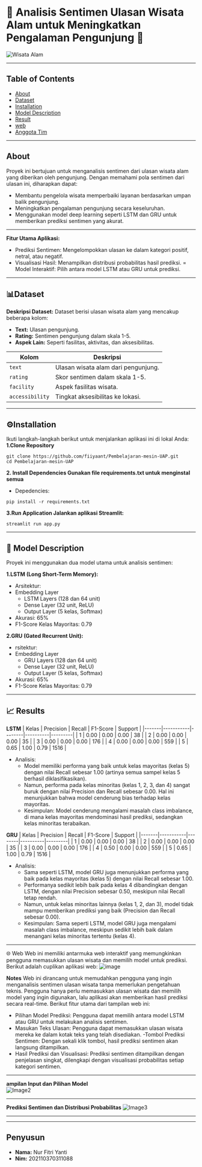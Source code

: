 # 🌲 Analisis Sentimen Ulasan Wisata Alam untuk Meningkatkan Pengalaman Pengunjung 🌿

![Wisata Alam](https://example.com/path/to/image.jpg)


---
## **Table of Contents**
- [About](#about)
- [Dataset](#dataset)
- [Installation](#Installation)
- [Model Description](#Model-Description)
- [Result](#Result)
- [web](#web)
- [Anggota Tim](#anggota-tim)

---
## About

Proyek ini bertujuan untuk menganalisis sentimen dari ulasan wisata alam yang diberikan oleh pengunjung. Dengan memahami pola sentimen dari ulasan ini, diharapkan dapat:
- Membantu pengelola wisata memperbaiki layanan berdasarkan umpan balik pengunjung.
- Meningkatkan pengalaman pengunjung secara keseluruhan.
- Menggunakan model deep learning seperti LSTM dan GRU untuk memberikan prediksi sentimen yang akurat.

---
**Fitur Utama Aplikasi:**

- Prediksi Sentimen: Mengelompokkan ulasan ke dalam kategori positif, netral, atau negatif.
- Visualisasi Hasil: Menampilkan distribusi probabilitas hasil prediksi.
= Model Interaktif: Pilih antara model LSTM atau GRU untuk prediksi.
---

## 📊Dataset

**Deskripsi Dataset:**
Dataset berisi ulasan wisata alam yang mencakup beberapa kolom:
- **Text:** Ulasan pengunjung.
- **Rating:** Sentimen pengunjung dalam skala 1-5.
- **Aspek Lain:** Seperti fasilitas, aktivitas, dan aksesibilitas.

| **Kolom**       | **Deskripsi**                           |
|------------------|-----------------------------------------|
| `text`          | Ulasan wisata alam dari pengunjung.     |
| `rating`        | Skor sentimen dalam skala 1-5.         |
| `facility`      | Aspek fasilitas wisata.                |
| `accessibility` | Tingkat aksesibilitas ke lokasi.       |

---
## ⚙️Installation

Ikuti langkah-langkah berikut untuk menjalankan aplikasi ini di lokal Anda:
**1.Clone Repository**

```
git clone https://github.com/fiiyaant/Pembelajaran-mesin-UAP.git
cd Pembelajaran-mesin-UAP
```
**2. Install Dependencies Gunakan file requirements.txt untuk menginstal semua**

- Depedencies:
```
pip install -r requirements.txt
```
**3.Run Application Jalankan aplikasi Streamlit:**
```
streamlit run app.py
```
---
## 🧠 Model Description
Proyek ini menggunakan dua model utama untuk analisis sentimen:

**1.LSTM (Long Short-Term Memory):**
- Arsitektur:
- Embedding Layer
  - LSTM Layers (128 dan 64 unit)
  - Dense Layer (32 unit, ReLU)
  - Output Layer (5 kelas, Softmax)
- Akurasi: 65%
- F1-Score Kelas Mayoritas: 0.79

**2.GRU (Gated Recurrent Unit):**
- rsitektur:
- Embedding Layer
    - GRU Layers (128 dan 64 unit)
    - Dense Layer (32 unit, ReLU)
    - Output Layer (5 kelas, Softmax)
- Akurasi: 65%
- F1-Score Kelas Mayoritas: 0.79
---
## 📈  Results

**LSTM**
| Kelas | Precision | Recall | F1-Score | Support |
|-------|-----------|--------|----------|---------|
| 1     | 0.00      | 0.00   | 0.00     | 38      |
| 2     | 0.00      | 0.00   | 0.00     | 35      |
| 3     | 0.00      | 0.00   | 0.00     | 176     |
| 4     | 0.00      | 0.00   | 0.00     | 559     |
| 5     | 0.65      | 1.00   | 0.79     | 1516    |
- Analisis:
  - Model memiliki performa yang baik untuk kelas mayoritas (kelas 5) dengan nilai Recall sebesar 1.00 (artinya semua sampel kelas 5 berhasil diklasifikasikan).
  - Namun, performa pada kelas minoritas (kelas 1, 2, 3, dan 4) sangat buruk dengan nilai Precision dan Recall sebesar 0.00. Hal ini menunjukkan bahwa model cenderung bias terhadap kelas mayoritas.
  - Kesimpulan: Model cenderung mengalami masalah class imbalance, di mana kelas mayoritas mendominasi hasil prediksi, sedangkan kelas minoritas terabaikan.

**GRU**
| Kelas | Precision | Recall | F1-Score | Support |
|-------|-----------|--------|----------|---------|
| 1     | 0.00      | 0.00   | 0.00     | 38      |
| 2     | 0.00      | 0.00   | 0.00     | 35      |
| 3     | 0.00      | 0.00   | 0.00     | 176     |
| 4     | 0.50      | 0.00   | 0.00     | 559     |
| 5     | 0.65      | 1.00   | 0.79     | 1516    |
- Analisis:
  - Sama seperti LSTM, model GRU juga menunjukkan performa yang baik pada kelas mayoritas (kelas 5) dengan nilai Recall sebesar 1.00.
  - Performanya sedikit lebih baik pada kelas 4 dibandingkan dengan LSTM, dengan nilai     Precision sebesar 0.50, meskipun nilai Recall tetap rendah.
  - Namun, untuk kelas minoritas lainnya (kelas 1, 2, dan 3), model tidak mampu memberikan  prediksi yang baik (Precision dan Recall sebesar 0.00).
  - Kesimpulan: Sama seperti LSTM, model GRU juga mengalami masalah class imbalance, meskipun       sedikit lebih baik dalam menangani kelas minoritas tertentu (kelas 4).
---
🌐 Web
Web ini memiliki antarmuka web interaktif yang memungkinkan pengguna memasukkan ulasan wisata dan memilih model untuk prediksi. Berikut adalah cuplikan aplikasi web:
![image](https://github.com/user-attachments/assets/d820d40b-07f2-495d-aabd-4da54654fabd)

**Notes**
Web ini dirancang untuk memudahkan pengguna yang ingin menganalisis sentimen ulasan wisata tanpa memerlukan pengetahuan teknis. Pengguna hanya perlu memasukkan ulasan wisata dan memilih model yang ingin digunakan, lalu aplikasi akan memberikan hasil prediksi secara real-time.
Berikut fitur utama dari tampilan web ini:
  - Pilihan Model Prediksi: Pengguna dapat memilih antara model LSTM atau GRU untuk melakukan analisis sentimen.
  - Masukan Teks Ulasan: Pengguna dapat memasukkan ulasan wisata mereka ke dalam kotak teks yang telah disediakan.
  -Tombol Prediksi Sentimen: Dengan sekali klik tombol, hasil prediksi sentimen akan langsung ditampilkan.
  - Hasil Prediksi dan Visualisasi: Prediksi sentimen ditampilkan dengan penjelasan singkat, dilengkapi dengan visualisasi probabilitas setiap kategori sentimen.
---
 **ampilan Input dan Pilihan Model**   
![Image2](https://github.com/fiiyaant/Pembelajaran-mesin-UAP/blob/ae05f41a0a417c7a6d631a457edbecd32b333248/image/image2.png?raw=true)

---

**Prediksi Sentimen dan Distribusi Probabilitas**
![Image3](https://github.com/fiiyaant/Pembelajaran-mesin-UAP/blob/ae05f41a0a417c7a6d631a457edbecd32b333248/image/image3.png?raw=true)

---

---
## Penyusun

- **Nama:** Nur Fitri Yanti
- **Nim:** 202110370311088
